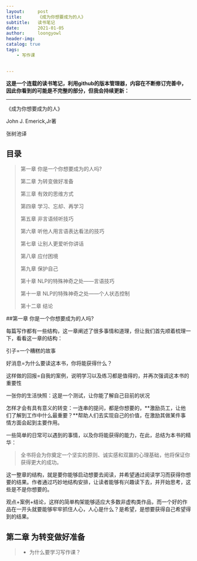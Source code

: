 ```yaml
---
layout:     post
title:      《成为你想要成为的人》
subtitle:   读书笔记
date:       2021-01-05
author:     loongyowl
header-img: 
catalog: true
tags:
    - 写作课
   

---
```


**这是一个连载的读书笔记，利用github的版本管理器，内容在不断修订完善中，因此你看到的可能是不完整的部分，但我会持续更新：**

----

《成为你想要成为的人》

John J. Emerick,Jr著

张树池译

## 目录

> 第一章 你是一个你想要成为的人吗?
>
> 第二章 为转变做好准备
>
> 第三章 有效的思维方式
>
> 第四章 学习、忘却、再学习
>
> 第五章 非言语倾听技巧
>
> 第六章 听他人用言语表达看法的技巧
>
> 第七章 让别人更爱听你讲话
>
> 第八章 应付困境
>
> 第九章 保护自己
>
> 第十章 NLP的特殊神奇之处——言语技巧
>
> 第十一章 NLP的特殊神奇之处——个人状态控制
>
> 第十二章 结论



##第一章 你是一个你想要成为的人吗?

每篇写作都有一些结构，这一章阐述了很多事情和道理，但让我们首先顺着梳理一下，看看这一章的结构：

引子=一个糟糕的故事

好消息=为什么要读这本书，你将能获得什么？

这样做的回报=自我的案例，说明学习以及练习都是值得的，并再次强调这本书的重要性

一张你的生活快照：这是一个测试，让你能了解自己目前的状况

怎样才会有具有意义的转变：一连串的提问，都是你想要的，**激励员工，让他们了解到工作中什么最重要？**帮助人们去实现自己的价值，在激励其做某件事情方面会起到主要作用。

一些简单的日常可以遇到的事情，以及你将能获得的能力，在此，总结为本书的精华：

> 全书将会为你奠定一个坚实的原则、诚实感和双赢的心理基础，他将保证你获得更大的成功。

这一整章的结构，就是要你能够启动想要去阅读，并希望通过阅读学习而获得你想要的结果。作者通过巧妙地结构安排，让读者能够有兴趣读下去，并开始思考，这些是不是你想要的。

观点+案例+结论，这样的简单构架能够适应大多数非虚构类作品，而一个好的作品在一开头就要能够牢牢抓住人心，人心是什么？是希望，是想要获得自己希望得到的结果。

## 第二章 为转变做好准备





> - 为什么要学习写作课？

